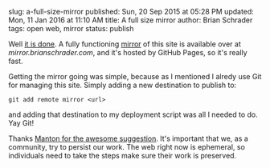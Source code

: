 slug: a-full-size-mirror
published: Sun, 20 Sep 2015 at 05:28 PM
updated: Mon, 11 Jan 2016 at 11:10 AM
title: A full size mirror
author: Brian Schrader
tags: open web, mirror
status: publish 

Well [it is done][1]. A fully functioning [mirror][2] of this site is available
over at *mirror.brianschrader.com*, and it's hosted by GitHub Pages, so it's
really fast.

[1]: http://brianschrader.com/archive/a-mirror-for-posterity/
[2]: http://mirror.brianschrader.com

Getting the mirror going was simple, because as I mentioned I alredy use Git 
for managing this site. Simply adding a new destination to publish to:

    git add remote mirror <url>

and adding that destination to my deployment script was all I needed to do.
Yay Git! 

Thanks [Manton for the awesome suggestion][3]. It's important that we, as a
community, try to persist our work. The web right now is ephemeral, so
individuals need to take the steps make sure their work is preserved.

[3]: http://www.manton.org/2015/09/complete-mirror-of-this-blog.html
